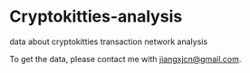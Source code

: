 # Cryptokitties-analysis
data about cryptokitties transaction network analysis


To get the data, please contact me with jiangxjcn@gmail.com.

